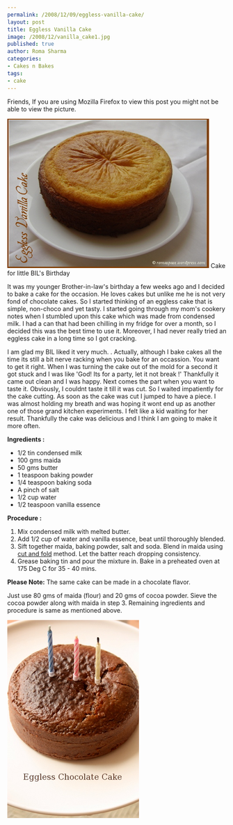```yaml
--- 
permalink: /2008/12/09/eggless-vanilla-cake/
layout: post
title: Eggless Vanilla Cake
image: /2008/12/vanilla_cake1.jpg
published: true
author: Roma Sharma
categories: 
- Cakes n Bakes
tags:
- cake
---
```

Friends, If you are using Mozilla Firefox to view this post you might not be able to view the picture.

<div class='post-image'><img class="size-full wp-image-935" title="vanilla_cake1" src="/2008/12/vanilla_cake1.jpg" alt="vanilla_cake1" width="464" height="343" /> Cake for little BIL's Birthday</div>

It was my younger Brother-in-law's birthday a few weeks ago and I decided to bake a cake for the occasion. He loves cakes but unlike me he is not very fond of chocolate cakes. So I started thinking of an eggless cake that is simple, non-choco and yet tasty. I started going through my mom's cookery notes when I stumbled upon this cake which was made from condensed milk. I had a can that had been chilling in my fridge for over a month, so I decided this was the best time to use it. Moreover, I had never really tried an eggless cake in a long time so I got cracking.

I am glad my BIL liked it very much. . Actually, although I bake cakes all the time its still a bit nerve racking when you bake for an occassion. You want to get it right. When I was turning the cake out of the mold for a second it got stuck and I was like 'God! Its for a party, let it not break !' Thankfully it came out clean and I was happy. Next comes the part when you want to taste it. Obviously, I couldnt taste it till it was cut. So I waited impatiently for the cake cutting. As soon as the cake was cut I jumped to have a piece. I was almost holding my breath and was hoping it wont end up as another one of those grand kitchen experiments. I felt like a kid waiting for her result. Thankfully the cake was delicious and I think I am going to make it more often.

<strong>Ingredients :</strong>
<ul>
	<li>1/2 tin condensed milk</li>
	<li>100 gms maida</li>
	<li>50 gms butter</li>
	<li>1 teaspoon baking powder</li>
	<li>1/4 teaspoon baking soda</li>
	<li>A pinch of salt</li>
	<li>1/2 cup water</li>
	<li>1/2 teaspoon vanilla essence</li>
</ul>
<strong>Procedure :</strong>
<ol>
	<li>Mix condensed milk with melted butter.</li>
	<li>Add 1/2 cup of water and vanilla essence, beat until thoroughly blended.</li>
	<li>Sift together maida, baking powder, salt and soda. Blend in maida using <a href="/2008/06/cake_beating1.jpg">cut and fold</a> method. Let the batter reach dropping consistency.</li>
	<li>Grease baking tin and pour the mixture in. Bake in a preheated oven at 175 Deg C for 35 - 40 mins.</li>
</ol>
<strong>Please Note:</strong>
The same cake can be made in a chocolate flavor.

Just use 80 gms of maida (flour) and 20 gms of cocoa powder. Sieve the cocoa powder along with maida in step 3. Remaining ingredients and procedure is same as mentioned above.

<a href="/2008/12/eggless_chocolate_cake.jpg"><img class="alignnone size-full wp-image-2324" title="eggless_chocolate_cake" src="/2008/12/eggless_chocolate_cake.jpg" alt="" width="303" height="455" /></a>
